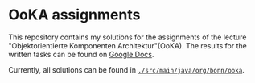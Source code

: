 # OoKA assignments
This repository contains my solutions for the assignments of the lecture "Objektorientierte Komponenten Architektur"(OoKA).
The results for the written tasks can be found on [Google Docs](https://docs.google.com/document/d/1EDZD_HXWiv-Z7wx3fH53Qmcdvlt31_R2279-uWu19g0/edit?usp=sharing).

Currently, all solutions can be found in [`./src/main/java/org/bonn/ooka`](/src/main/java/org/bonn/ooka).
